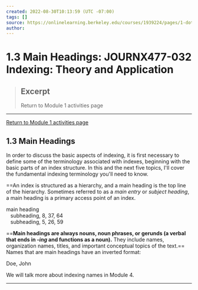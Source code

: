 ```yaml
---
created: 2022-08-30T10:13:59 (UTC -07:00)
tags: []
source: https://onlinelearning.berkeley.edu/courses/1939224/pages/1-dot-3-main-headings
author: 
---
```


# 1.3 Main Headings: JOURNX477-032 Indexing: Theory and Application

> ## Excerpt
> Return to Module 1 activities page

---
[Return to Module 1 activities page](https://onlinelearning.berkeley.edu/courses/1939224/pages/module-1 "Module 1")

## 1.3 Main Headings

In order to discuss the basic aspects of indexing, it is first necessary to define some of the terminology associated with indexes, beginning with the basic parts of an index structure. In this and the next five topics, I'll cover the fundamental indexing terminology you'll need to know.

==An index is structured as a hierarchy, and a main heading is the top line of the hierarchy. Sometimes referred to as a _main entry_ or _subject heading_, a main heading is a primary access point of an index.

main heading  
   subheading, 8, 37, 64  
   subheading, 5, 26, 59

==**Main headings are always nouns, noun phrases, or gerunds (a verbal that ends in -_ing_ and functions as a noun).** They include names, organization names, titles, and important conceptual topics of the text.== Names that are main headings have an inverted format:

Doe, John

We will talk more about indexing names in Module 4.
****